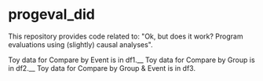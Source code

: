 # progeval_did
This repository provides code related to: "Ok, but does it work? Program evaluations using (slightly) causal analyses".

Toy data for Compare by Event is in df1.__
Toy data for Compare by Group is in df2.__
Toy data for Compare by Group & Event is in df3.

